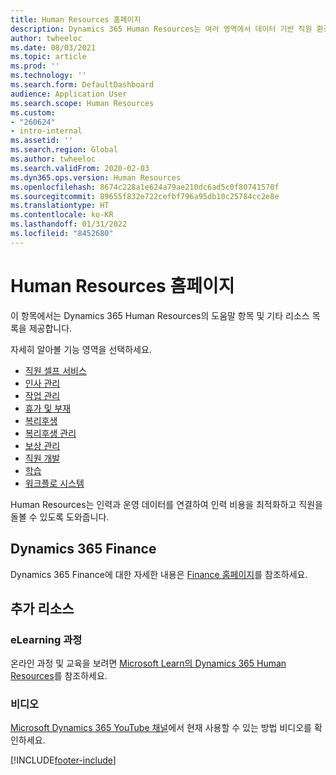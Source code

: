 ```yaml
---
title: Human Resources 홈페이지
description: Dynamics 365 Human Resources는 여러 영역에서 데이터 기반 직원 환경을 구축하는 데 필요한 인력 통찰력을 제공합니다.
author: twheeloc
ms.date: 08/03/2021
ms.topic: article
ms.prod: ''
ms.technology: ''
ms.search.form: DefaultDashboard
audience: Application User
ms.search.scope: Human Resources
ms.custom:
- "260624"
- intro-internal
ms.assetid: ''
ms.search.region: Global
ms.author: twheeloc
ms.search.validFrom: 2020-02-03
ms.dyn365.ops.version: Human Resources
ms.openlocfilehash: 8674c228a1e624a79ae210dc6ad5c0f80741570f
ms.sourcegitcommit: 89655f832e722cefbf796a95db10c25784cc2e8e
ms.translationtype: HT
ms.contentlocale: ko-KR
ms.lasthandoff: 01/31/2022
ms.locfileid: "8452680"
---
```

# <a name="human-resources-home-page"></a>Human Resources 홈페이지



이 항목에서는 Dynamics 365 Human Resources의 도움말 항목 및 기타 리소스 목록을 제공합니다. 

자세히 알아볼 기능 영역을 선택하세요.

- [직원 셀프 서비스](hr-employee-manager-self-service-overview.md)
- [인사 관리](hr-personnel-departments-jobs-positions.md)
- [작업 관리](hr-task-mgmt.md)
- [휴가 및 부재](hr-leave-and-absence-overview.md)
- [복리후생](hr-benefits-manage-program.md)
- [복리후생 관리](hr-benefits-management-overview.md)
- [보상 관리](hr-compensation-overview.md)
- [직원 개발](hr-develop-performance-management-overview.md)
- [학습](hr-learning-courses.md)
- [워크플로 시스템]( ../fin-ops-core/fin-ops/organization-administration/overview-workflow-system.md?toc=/dynamics365/human-resources/toc.json)

Human Resources는 인력과 운영 데이터를 연결하여 인력 비용을 최적화하고 직원을 돌볼 수 있도록 도와줍니다.

## <a name="dynamics-365-finance"></a>Dynamics 365 Finance

Dynamics 365 Finance에 대한 자세한 내용은 [Finance 홈페이지](../finance/index.md)를 참조하세요.

## <a name="additional-resources"></a>추가 리소스

### <a name="elearning-courses"></a>eLearning 과정
온라인 과정 및 교육을 보려면 [Microsoft Learn의 Dynamics 365 Human Resources](/learn/browse/?products=dynamics-human-resources&expanded=dynamics-365)를 참조하세요.

### <a name="videos"></a>비디오

[Microsoft Dynamics 365 YouTube 채널](https://www.youtube.com/channel/UCJGCg4rB3QSs8y_1FquelBQ)에서 현재 사용할 수 있는 방법 비디오를 확인하세요.

[!INCLUDE[footer-include](../includes/footer-banner.md)]
